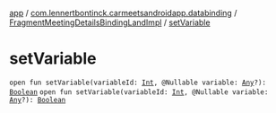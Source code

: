 [app](../../index.md) / [com.lennertbontinck.carmeetsandroidapp.databinding](../index.md) / [FragmentMeetingDetailsBindingLandImpl](index.md) / [setVariable](./set-variable.md)

# setVariable

`open fun setVariable(variableId: `[`Int`](https://kotlinlang.org/api/latest/jvm/stdlib/kotlin/-int/index.html)`, @Nullable variable: `[`Any`](https://kotlinlang.org/api/latest/jvm/stdlib/kotlin/-any/index.html)`?): `[`Boolean`](https://kotlinlang.org/api/latest/jvm/stdlib/kotlin/-boolean/index.html)
`open fun setVariable(variableId: `[`Int`](https://kotlinlang.org/api/latest/jvm/stdlib/kotlin/-int/index.html)`, @Nullable variable: `[`Any`](https://kotlinlang.org/api/latest/jvm/stdlib/kotlin/-any/index.html)`?): `[`Boolean`](https://kotlinlang.org/api/latest/jvm/stdlib/kotlin/-boolean/index.html)